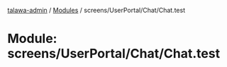 [talawa-admin](../README.md) / [Modules](../modules.md) / screens/UserPortal/Chat/Chat.test

# Module: screens/UserPortal/Chat/Chat.test
